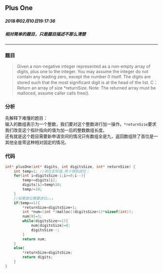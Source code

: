 ## Plus One
##### 2018年02月10日19:17:36
##### 相对简单的题目，只是题目描述不那么清楚
***
### 题目
>Given a non-negative integer represented as a non-empty array of digits, plus one to the integer.
You may assume the integer do not contain any leading zero, except the number 0 itself.
The digits are stored such that the most significant digit is at the head of the list.
C：
Return an array of size *returnSize.
 Note: The returned array must be malloced, assume caller calls free().
### 分析
先解释下难懂的题目：  
输入的数组表示为一个整数，我们要对这个整数进行加一操作。``*returnSzie``要求我们改变这个指针指向的值为加一后的整数数组长度。  
还有就是这个题目需要新申请空间的情况只有数组全是九，返回数组除了首位是一其他全是零这种相对固定的情况。
### 代码
```c
int* plusOne(int* digits, int digitsSize, int* returnSize) {
    int temp=1; //该位实际值,除十得到进位；
    for(int i=digitsSize-1;i>=0;i--){
        temp+=digits[i];
        digits[i]=temp%10;
        temp/=10;
    }
	//如果首位需要进位↓↓↓
    if(temp==1){
        *returnSize=digitsSize+1;
        int *num=(int *)malloc((digitsSize+1)*sizeof(int));
        num[0]=1;
        while(digitsSize>=1){
            num[digitsSize]=0;
            digitsSize--;
        }
        return num;
    }
    else{
        *returnSize=digitsSize;
        return digits;
    }
}
```
